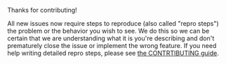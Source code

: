 Thanks for contributing!

All new issues now require steps to reproduce (also called "repro steps") the problem or the behavior you wish to see. We do this so we can be certain that we are understanding what it is you're describing and don't prematurely close the issue or implement the wrong feature. If you need help writing detailed repro steps, please see [the CONTRTIBUTING guide](https://github.com/electron/electron/blob/master/CONTRIBUTING.md).
